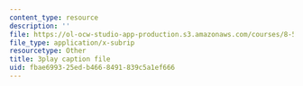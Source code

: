 ```yaml
---
content_type: resource
description: ''
file: https://ol-ocw-studio-app-production.s3.amazonaws.com/courses/8-591j-systems-biology-fall-2014/fbae699325edb4668491839c5a1ef666_sJ7p2AuOYlA.srt
file_type: application/x-subrip
resourcetype: Other
title: 3play caption file
uid: fbae6993-25ed-b466-8491-839c5a1ef666
---
```

